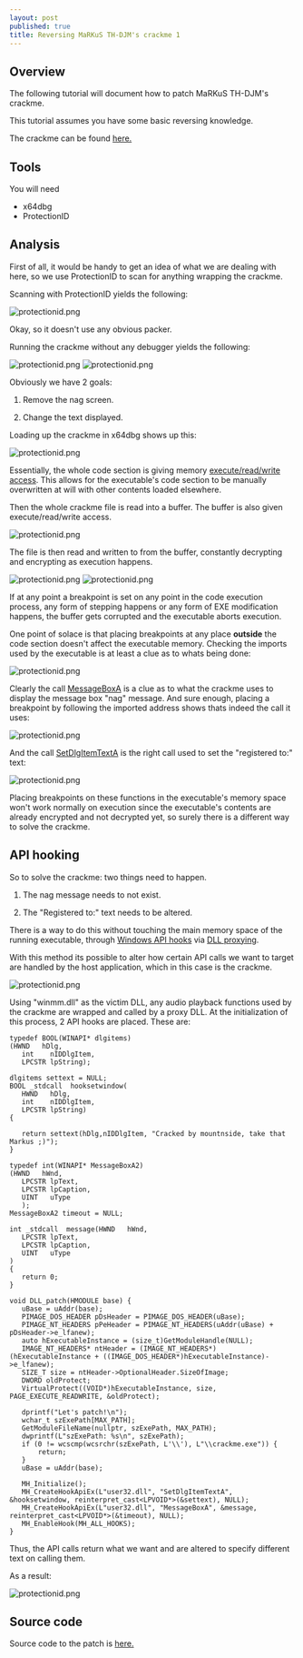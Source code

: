 ```yaml
---
layout: post
published: true
title: Reversing MaRKuS TH-DJM's crackme 1
---
```

## Overview

The following tutorial will document how to patch MaRKuS TH-DJM's crackme.

This tutorial assumes you have some basic reversing knowledge.

The crackme can be found [here.](https://github.com/mountnside/crackme_solutions/blob/master/crackmes/markus_th-djm_crackme1.rar)

## Tools

You will need

* x64dbg
* ProtectionID

## Analysis

First of all, it would be handy to get an idea of what we are dealing with here, so we use
ProtectionID to scan for anything wrapping the crackme.

Scanning with ProtectionID yields the following:

![protectionid.png]({{site.baseurl}}/images/markuscrack/protectionid.PNG)

Okay, so it doesn't use any obvious packer. 

Running the crackme without any debugger yields the following:

![protectionid.png]({{site.baseurl}}/images/markuscrack/4.PNG)
![protectionid.png]({{site.baseurl}}/images/markuscrack/5.PNG)

Obviously we have 2 goals:

1) Remove the nag screen.

2) Change the text displayed.

Loading up the crackme in x64dbg shows up this:

![protectionid.png]({{site.baseurl}}/images/markuscrack/1.PNG)


Essentially, the whole code section is giving memory [execute/read/write access](https://docs.microsoft.com/en-us/windows/win32/memory/memory-protection-constants). 
This allows for the executable's code section to be manually overwritten at will with other contents loaded elsewhere.

Then the whole crackme file is read into a buffer. The buffer is also given execute/read/write access.

![protectionid.png]({{site.baseurl}}/images/markuscrack/2.PNG)

The file is then read and written to from the buffer, constantly decrypting and encrypting as execution happens.

![protectionid.png]({{site.baseurl}}/images/markuscrack/3.PNG)
![protectionid.png]({{site.baseurl}}/images/markuscrack/7.PNG)

 If at any point a breakpoint is set on any point in the code execution process, any form of stepping happens or any form of EXE modification happens, the buffer gets corrupted and the executable aborts execution.

 One point of solace is that placing breakpoints at any place **outside** the code section doesn't affect the executable memory. Checking the imports used by the executable is at least a clue as to whats being done:

 ![protectionid.png]({{site.baseurl}}/images/markuscrack/8.PNG)

 Clearly the call [MessageBoxA](https://docs.microsoft.com/en-us/windows/win32/api/winuser/nf-winuser-messageboxa) is a clue as to what the crackme uses to display the message box "nag" message. And sure enough, placing a breakpoint by following the imported address shows thats indeed the call it uses:

  ![protectionid.png]({{site.baseurl}}/images/markuscrack/9.PNG)

  And the call [SetDlgItemTextA](https://docs.microsoft.com/en-us/windows/win32/api/winuser/nf-winuser-messageboxa) is the right call used to set the "registered to:" text:

   ![protectionid.png]({{site.baseurl}}/images/markuscrack/10.PNG)

   Placing breakpoints on these functions in the executable's memory space won't work normally on execution since the executable's contents are already encrypted and not decrypted yet, so surely there is a different way to solve the crackme.
 

## API hooking

So to solve the crackme: two things need to happen.

1) The nag message needs to not exist.

2) The "Registered to:" text needs to be altered.

There is a way to do this without touching the main memory space of the running executable, through [Windows API hooks](https://www.pelock.com/articles/intercepting-dll-libraries-calls-api-hooking-in-practice) via [DLL proxying](https://kevinalmansa.github.io/application%20security/DLL-Proxying/).

With this method its possible to alter how certain API calls we want to target are handled by the host application, which in this case is the crackme. 

 ![protectionid.png]({{site.baseurl}}/images/markuscrack/11.PNG)

 Using "winmm.dll" as the victim DLL, any audio playback functions used by the crackme are wrapped and called by a proxy DLL. At the initialization of this process, 2 API hooks are placed. These are:

 ```
typedef BOOL(WINAPI* dlgitems)
(HWND   hDlg,
	int    nIDDlgItem,
	LPCSTR lpString);

dlgitems settext = NULL;
BOOL _stdcall  hooksetwindow(
	HWND   hDlg,
	int    nIDDlgItem,
	LPCSTR lpString)
{
	
	return settext(hDlg,nIDDlgItem, "Cracked by mountnside, take that Markus ;)");
}

typedef int(WINAPI* MessageBoxA2)
(HWND   hWnd,
	LPCSTR lpText,
	LPCSTR lpCaption,
	UINT   uType
	);
MessageBoxA2 timeout = NULL;

int _stdcall  message(HWND   hWnd,
	LPCSTR lpText,
	LPCSTR lpCaption,
	UINT   uType
)
{
	return 0;
}

void DLL_patch(HMODULE base) {
	uBase = uAddr(base);
	PIMAGE_DOS_HEADER pDsHeader = PIMAGE_DOS_HEADER(uBase);
	PIMAGE_NT_HEADERS pPeHeader = PIMAGE_NT_HEADERS(uAddr(uBase) + pDsHeader->e_lfanew);
	auto hExecutableInstance = (size_t)GetModuleHandle(NULL);
	IMAGE_NT_HEADERS* ntHeader = (IMAGE_NT_HEADERS*)(hExecutableInstance + ((IMAGE_DOS_HEADER*)hExecutableInstance)->e_lfanew);
	SIZE_T size = ntHeader->OptionalHeader.SizeOfImage;
	DWORD oldProtect;
	VirtualProtect((VOID*)hExecutableInstance, size, PAGE_EXECUTE_READWRITE, &oldProtect);

	dprintf("Let's patch!\n");
	wchar_t szExePath[MAX_PATH];
	GetModuleFileName(nullptr, szExePath, MAX_PATH);
	dwprintf(L"szExePath: %s\n", szExePath);
	if (0 != wcscmp(wcsrchr(szExePath, L'\\'), L"\\crackme.exe")) {
		return;
	}
	uBase = uAddr(base);

	MH_Initialize();
	MH_CreateHookApiEx(L"user32.dll", "SetDlgItemTextA", &hooksetwindow, reinterpret_cast<LPVOID*>(&settext), NULL);
	MH_CreateHookApiEx(L"user32.dll", "MessageBoxA", &message, reinterpret_cast<LPVOID*>(&timeout), NULL);
    MH_EnableHook(MH_ALL_HOOKS);
}
 ```

 Thus, the API calls return what we want and are altered to specify different text on calling them.

 As a result:

 ![protectionid.png]({{site.baseurl}}/images/markuscrack/patched.PNG)

## Source code

 Source code to the patch is [here.](https://github.com/mountnside/crackme_solutions/tree/master/markus_crack) 




